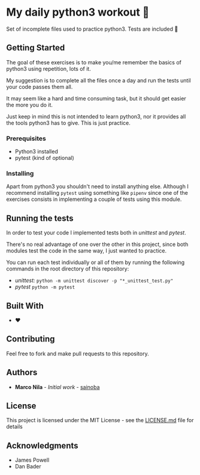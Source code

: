 # My daily python3 workout 💪

Set of incomplete files used to practice python3. Tests are included 🎉

## Getting Started

The goal of these exercises is to make you/me remember the basics of python3 using repetition, lots of it.

My suggestion is to complete all the files once a day and run the tests until your code passes them all.

It may seem like a hard and time consuming task, but it should get easier the more you do it.

Just keep in mind this is not intended to learn python3, nor it provides all the tools python3 has to give. This is just practice.

### Prerequisites

- Python3 installed
- pytest (kind of optional)

### Installing

Apart from python3 you shouldn't need to install anything else. Although I recommend installing `pytest` using something like `pipenv` since one of the exercises consists in implementing a couple of tests using this module.

## Running the tests
In order to test your code I implemented tests both in *unittest* and *pytest*.

There's no real advantage of one over the other in this project, since both modules test the code in the same way, I just wanted to practice.

You can run each test individually or all of them by running the following commands in the root directory of this repository:
- *unittest:* `python -m unittest discover -p "*_unittest_test.py"`
- *pytest* `python -m pytest`

## Built With

* ❤

## Contributing

Feel free to fork and make pull requests to this repository.

## Authors

* **Marco Nila** - *Initial work* - [sainoba](https://github.com/sainoba)

## License

This project is licensed under the MIT License - see the [LICENSE.md](LICENSE.md) file for details

## Acknowledgments

* James Powell
* Dan Bader
